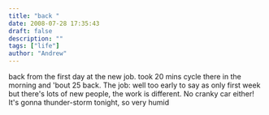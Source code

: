 ```yaml
---
title: "back "
date: 2008-07-28 17:35:43
draft: false
description: ""
tags: ["life"]
author: "Andrew"
---
```


back from the first day at the new job. took 20 mins cycle there in the morning and 'bout 25 back. The job: well too early to say as only first week but there's lots of new people, the work is different. No cranky car either! It's gonna thunder-storm tonight, so very humid
